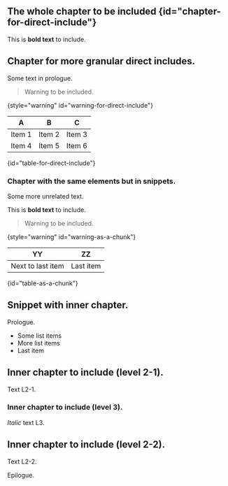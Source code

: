 [//]: # (title: Markdown more complex snippets)

## The whole chapter to be included {id="chapter-for-direct-include"}

This is **bold text** to include. 

## Chapter for more granular direct includes.

Some text in prologue.

> Warning to be included.
>
{style="warning" id="warning-for-direct-include"}

| A      | B      | C      | 
|--------|--------|--------|
| Item 1 | Item 2 | Item 3 |
| Item 4 | Item 5 | Item 6 |
{id="table-for-direct-include"}

### Chapter with the same elements but in snippets.

Some more unrelated text.

<snippet id="snippet-text">

This is **bold text** to include.

</snippet>

<snippet id="snippet-warning">

> Warning to be included.
>
{style="warning" id="warning-as-a-chunk"}

</snippet>

<snippet id="snippet-table">

| YY                | ZZ        |  
|-------------------|-----------|
| Next to last item | Last item |
{id="table-as-a-chunk"}

</snippet>

## Snippet with inner chapter.

<snippet id="snippet-inner-chapter">

Prologue. 

* Some list items 
* More list items 
* Last item

## Inner chapter to include (level 2-1).

Text L2-1.

### Inner chapter to include (level 3).

_Italic_ text L3.

## Inner chapter to include (level 2-2).

Text L2-2.

</snippet>

Epilogue.

